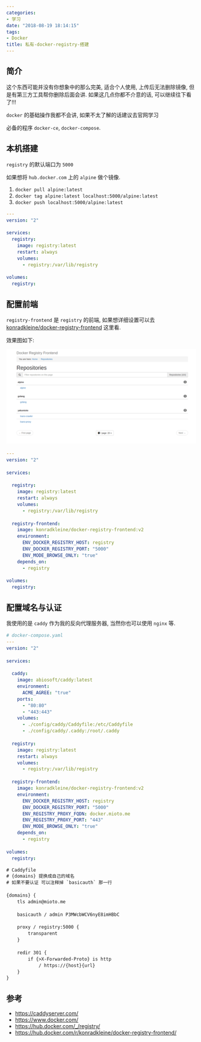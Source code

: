 ```yaml
---
categories:
- 学习
date: "2018-08-19 18:14:15"
tags:
- Docker
title: 私有-docker-registry-搭建
---
```


## 简介

这个东西可能并没有你想象中的那么完美, 适合个人使用, 上传后无法删除镜像, 但是有第三方工具帮你删除后面会讲. 如果这几点你都不介意的话, 可以继续往下看了!!!

`docker` 的基础操作我都不会讲, 如果不太了解的话建议去官网学习

必备的程序  `docker-ce`, `docker-compose`.

## 本机搭建

`registry` 的默认端口为 `5000`

如果想将 `hub.docker.com` 上的 `alpine` 做个镜像.

1. `docker pull alpine:latest`
2. `docker tag alpine:latest localhost:5000/alpine:latest`
3. `docker push localhost:5000/alpine:latest`

```yaml
---
version: "2"

services:
  registry:
    image: registry:latest
    restart: always
    volumes:
      - registry:/var/lib/registry

volumes:
  registry:
```

## 配置前端

`registry-frontend` 是 `registry` 的前端, 如果想详细设置可以去 [konradkleine/docker-registry-frontend](https://hub.docker.com/r/konradkleine/docker-registry-frontend/) 这里看.

效果图如下:

![01](/images/private-docker-registry-deploy-01.png)

```yaml
---
version: "2"

services:

  registry:
    image: registry:latest
    restart: always
    volumes:
      - registry:/var/lib/registry

  registry-frontend:
    image: konradkleine/docker-registry-frontend:v2
    environment:
      ENV_DOCKER_REGISTRY_HOST: registry
      ENV_DOCKER_REGISTRY_PORT: "5000"
      ENV_MODE_BROWSE_ONLY: "true"
    depends_on:
      - registry

volumes:
  registry:
```

## 配置域名与认证

我使用的是 `caddy` 作为我的反向代理服务器, 当然你也可以使用 `nginx` 等.

```yaml
# docker-compose.yaml
---
version: "2"

services:

  caddy:
    image: abiosoft/caddy:latest
    environment:
      ACME_AGREE: "true"
    ports:
      - "80:80"
      - "443:443"
    volumes:
      - ./config/caddy/Caddyfile:/etc/Caddyfile
      - ./config/caddy/.caddy:/root/.caddy

  registry:
    image: registry:latest
    restart: always
    volumes:
      - registry:/var/lib/registry

  registry-frontend:
    image: konradkleine/docker-registry-frontend:v2
    environment:
      ENV_DOCKER_REGISTRY_HOST: registry
      ENV_DOCKER_REGISTRY_PORT: "5000"
      ENV_REGISTRY_PROXY_FQDN: docker.mioto.me
      ENV_REGISTRY_PROXY_PORT: "443"
      ENV_MODE_BROWSE_ONLY: "true"
    depends_on:
      - registry

volumes:
  registry:
```

```txt
# Caddyfile
# {domains} 提换成自己的域名
# 如果不要认证 可以注释掉 `basicauth` 那一行

{domains} {
    tls admin@mioto.me

    basicauth / admin P3MWcbWCV6nyE8imHBbC

    proxy / registry:5000 {
        transparent
    }

    redir 301 {
        if {>X-Forwarded-Proto} is http
            / https://{host}{url}
    }
}
```

## 参考

- <https://caddyserver.com/>
- <https://www.docker.com/>
- <https://hub.docker.com/_/registry/>
- <https://hub.docker.com/r/konradkleine/docker-registry-frontend/>
